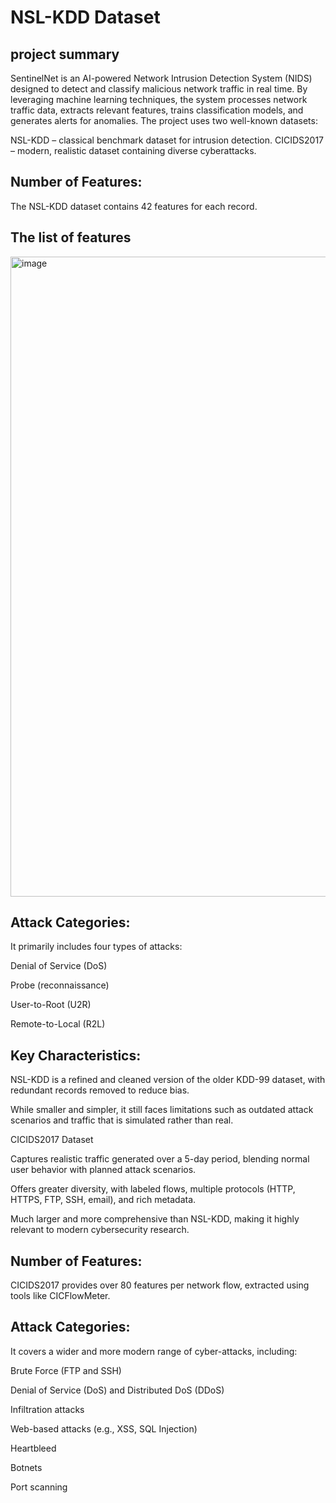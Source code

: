 # NSL-KDD Dataset
## project summary
SentinelNet is an AI-powered Network Intrusion Detection System (NIDS) designed to detect and classify malicious network traffic in real time. By leveraging machine learning techniques, the system processes network traffic data, extracts relevant features, trains classification models, and generates alerts for anomalies. The project uses two well-known datasets:

NSL-KDD – classical benchmark dataset for intrusion detection.
CICIDS2017 – modern, realistic dataset containing diverse cyberattacks.
## Number of Features:
The NSL-KDD dataset contains 42 features for each record.

## The list of features 

<img width="1536" height="1024" alt="image" src="https://github.com/user-attachments/assets/e0a78c10-d5ff-456a-bf9e-7ba9f13333b2" />


## Attack Categories:
It primarily includes four types of attacks:

Denial of Service (DoS)

Probe (reconnaissance)

User-to-Root (U2R)

Remote-to-Local (R2L)

## Key Characteristics:

NSL-KDD is a refined and cleaned version of the older KDD-99 dataset, with redundant records removed to reduce bias.

While smaller and simpler, it still faces limitations such as outdated attack scenarios and traffic that is simulated rather than real.

CICIDS2017 Dataset

Captures realistic traffic generated over a 5-day period, blending normal user behavior with planned attack scenarios.

Offers greater diversity, with labeled flows, multiple protocols (HTTP, HTTPS, FTP, SSH, email), and rich metadata.

Much larger and more comprehensive than NSL-KDD, making it highly relevant to modern cybersecurity research.


## Number of Features:
CICIDS2017 provides over 80 features per network flow, extracted using tools like CICFlowMeter.

## Attack Categories:
It covers a wider and more modern range of cyber-attacks, including:

Brute Force (FTP and SSH)

Denial of Service (DoS) and Distributed DoS (DDoS)

Infiltration attacks

Web-based attacks (e.g., XSS, SQL Injection)

Heartbleed

Botnets

Port scanning

